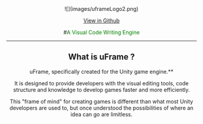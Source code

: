<div style="text-align:center" markdown="1">
![](images/uframeLogo2.png)

[View in Github](https://github.com/uFrame)

#<span style="color:green;">A Visual Code Writing Engine

----------

## What is uFrame ?

uFrame, specifically created for the Unity game engine.**

It is designed to provide developers with the visual editing tools, code structure and knowledge to develop games faster and more efficiently.

This "frame of mind" for creating games is different than what most Unity developers are used to, but once understood the possibilities of where an idea can go are limitless.